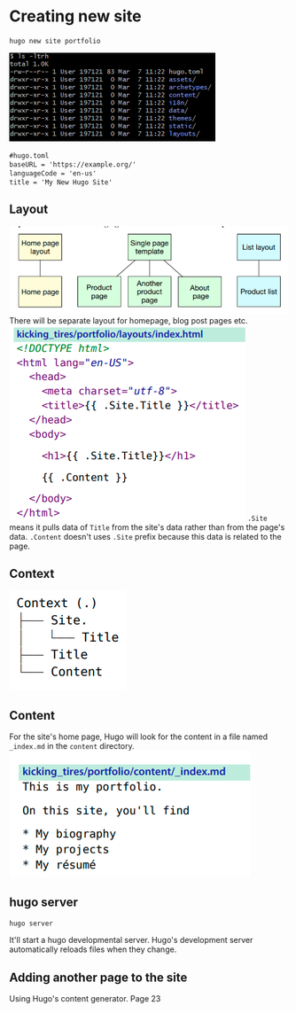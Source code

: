 # Creating new site
```
hugo new site portfolio
```
![](_resources/Pasted%20image%2020240307112724.png)
```
#hugo.toml
baseURL = 'https://example.org/'
languageCode = 'en-us'
title = 'My New Hugo Site'
```
## Layout
![](_resources/Pasted%20image%2020240307130949.png)
There will be separate layout for homepage, blog post pages etc.
![](_resources/Pasted%20image%2020240307132603.png)
`.Site` means it pulls data of `Title` from the site's data rather than from the page's data.
`.Content` doesn't uses `.Site` prefix because this data is related to the page.
## Context
![](_resources/Pasted%20image%2020240307133133.png)
## Content
For the site's home page, Hugo will look for the content in a file named `_index.md` in the `content` directory.
![](_resources/Pasted%20image%2020240307133602.png)
## hugo server
```
hugo server
```
It'll start a hugo developmental server.
Hugo's development server automatically reloads files when they change.
## Adding another page to the site
Using Hugo's content generator.
Page 23